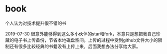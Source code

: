 # book
个人认为对技术提升很不错的书

2019-07-30
很意外能够得到这么多小伙伴的star和fork，本意只是想把我自己珍藏的电子书上传备份，节省本地磁盘空间。上传的过程中受到github文件大小的限制还有很多比较经典的书籍没有上传上来，后面我想办法分享给大家。
